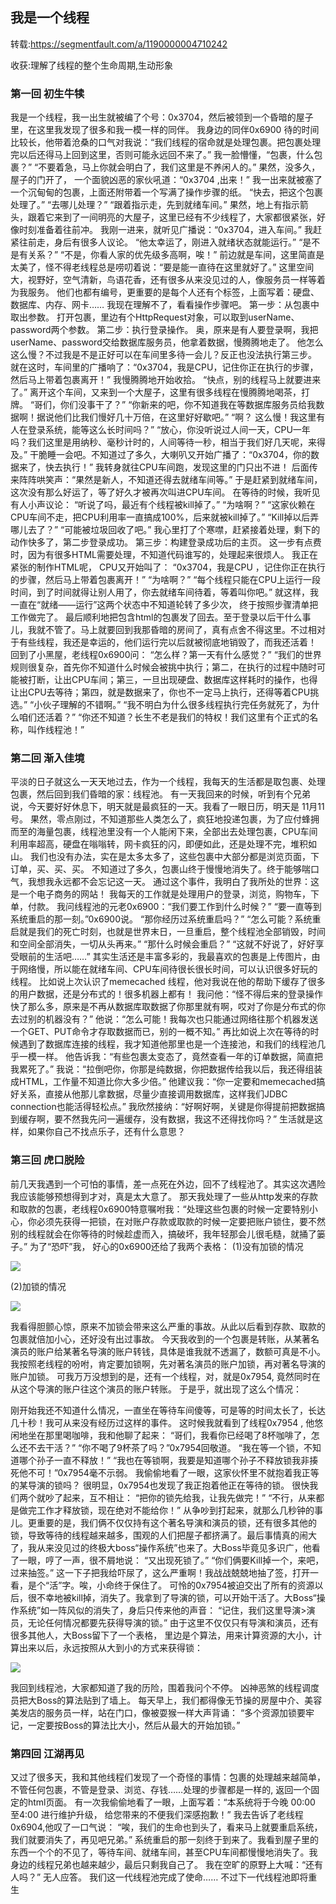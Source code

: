 ## 我是一个线程

转载:https://segmentfault.com/a/1190000004710242

收获:理解了线程的整个生命周期,生动形象

### 第一回 初生牛犊

我是一个线程，我一出生就被编了个号：0x3704，然后被领到一个昏暗的屋子里，在这里我发现了很多和我一模一样的同伴。
我身边的同伴0x6900 待的时间比较长，他带着沧桑的口气对我说：“我们线程的宿命就是处理包裹。把包裹处理完以后还得马上回到这里，否则可能永远回不来了。”
我一脸懵懂，“包裹，什么包裹？”
“不要着急，马上你就会明白了，我们这里是不养闲人的。”
果然，没多久，屋子的门开了， 一个面貌凶恶的家伙吼道：“0x3704 ,出来！”
我一出来就被塞了一个沉甸甸的包裹，上面还附带着一个写满了操作步骤的纸。
“快去，把这个包裹处理了。”
“去哪儿处理？”
“跟着指示走，先到就绪车间。”
果然，地上有指示箭头，跟着它来到了一间明亮的大屋子，这里已经有不少线程了，大家都很紧张，好像时刻准备着往前冲。
我刚一进来，就听见广播说：“0x3704，进入车间。”
我赶紧往前走，身后有很多人议论。
“他太幸运了，刚进入就绪状态就能运行。”
“是不是有关系？”
“不是，你看人家的优先级多高啊，唉！”
前边就是车间，这里简直是太美了，怪不得老线程总是唠叨着说：“要是能一直待在这里就好了。”
这里空间大，视野好，空气清新，鸟语花香，还有很多从来没见过的人，像服务员一样等着为我服务。
他们也都有编号，更重要的是每个人还有个标签，上面写着：硬盘、数据库、内存、网卡……
我现在理解不了，看看操作步骤吧。
第一步：从包裹中取出参数。
打开包裹，里边有个HttpRequest对象，可以取到userName、 password两个参数。
第二步：执行登录操作。
奥，原来是有人要登录啊，我把userName、password交给数据库服务员，他拿着数据，慢腾腾地走了。
他怎么这么慢？不过我是不是正好可以在车间里多待一会儿？反正也没法执行第三步。
就在这时，车间里的广播响了：“0x3704，我是CPU，记住你正在执行的步骤，然后马上带着包裹离开！”
我慢腾腾地开始收拾。
“快点，别的线程马上就要进来了。”
离开这个车间，又来到一个大屋子，这里有很多线程在慢腾腾地喝茶，打牌。
“哥们，你们没事干了？”
“你新来的吧，你不知道我在等数据库服务员给我数据啊！据说他们比我们慢好几十万倍，在这里好好歇吧。”
“啊？ 这么慢！我这里有人在登录系统，能等这么长时间吗？”
“放心，你没听说过人间一天，CPU一年吗？我们这里是用纳秒、毫秒计时的，人间等待一秒，相当于我们好几天呢，来得及。”
干脆睡一会吧。不知道过了多久，大喇叭又开始广播了：“0x3704，你的数据来了，快去执行！”
我转身就往CPU车间跑，发现这里的门只出不进！
后面传来阵阵哄笑声：“果然是新人，不知道还得去就绪车间等。”
于是赶紧到就绪车间，这次没有那么好运了，等了好久才被再次叫进CPU车间。
在等待的时候，我听见有人小声议论：
“听说了吗，最近有个线程被kill掉了。”
“为啥啊？”
“这家伙赖在CPU车间不走，把CPU利用率一直搞成100%，后来就被kill掉了。”
“Kill掉以后弄哪儿去了？”
“可能被垃圾回收了吧。”
我心里打了个寒噤，赶紧接着处理，剩下的动作快多了，第二步登录成功。
第三步：构建登录成功后的主页。
这一步有点费时，因为有很多HTML需要处理，不知道代码谁写的，处理起来很烦人。
我正在紧张的制作HTML呢， CPU又开始叫了：
“0x3704，我是CPU ，记住你正在执行的步骤，然后马上带着包裹离开！”
“为啥啊？”
“每个线程只能在CPU上运行一段时间，到了时间就得让别人用了，你去就绪车间待着，等着叫你吧。”
就这样，我一直在“就绪——运行”这两个状态中不知道轮转了多少次， 终于按照步骤清单把工作做完了。
最后顺利地把包含html的包裹发了回去。至于登录以后干什么事儿，我就不管了。马上就要回到我那昏暗的房间了，真有点舍不得这里。不过相对于有些线程，我还是幸运的，他们运行完以后就被彻底地销毁了，而我还活着！
回到了小黑屋，老线程0x6900问：
“怎么样？第一天有什么感觉？”
“我们的世界规则很复杂，首先你不知道什么时候会被挑中执行；第二，在执行的过程中随时可能被打断，让出CPU车间；第三，一旦出现硬盘、数据库这样耗时的操作，也得让出CPU去等待；第四，就是数据来了，你也不一定马上执行，还得等着CPU挑选。”
“小伙子理解的不错啊。”
“我不明白为什么很多线程执行完任务就死了，为什么咱们还活着？”
“你还不知道？长生不老是我们的特权！我们这里有个正式的名称，叫作线程池！”

### 第二回 渐入佳境

平淡的日子就这么一天天地过去，作为一个线程，我每天的生活都是取包裹、处理包裹，然后回到我们昏暗的家：线程池。
有一天我回来的时候，听到有个兄弟说，今天要好好休息下，明天就是最疯狂的一天。我看了一眼日历，明天是 11月11号。
果然，零点刚过，不知道那些人类怎么了，疯狂地投递包裹，为了应付蜂拥而至的海量包裹，线程池里没有一个人能闲下来，全部出去处理包裹，CPU车间利用率超高，硬盘在嗡嗡转，网卡疯狂的闪，即便如此，还是处理不完，堆积如山。
我们也没有办法，实在是太多太多了，这些包裹中大部分都是浏览页面，下订单，买、买、买。
不知道过了多久，包裹山终于慢慢地消失了。终于能够喘口气，我想我永远都不会忘记这一天。
通过这个事件，我明白了我所处的世界：这是一个电子商务的网站！
我每天的工作就是处理用户的登录，浏览，购物车，下单，付款。
我问线程池的元老0x6900：“我们要工作到什么时候？”
“要一直等到系统重启的那一刻。”0x6900说。
“那你经历过系统重启吗？”
“怎么可能？系统重启就是我们的死亡时刻，也就是世界末日，一旦重启，整个线程池全部销毁，时间和空间全部消失，一切从头再来。”
“那什么时候会重启？”
“这就不好说了，好好享受眼前的生活吧……”
其实生活还是丰富多彩的，我最喜欢的包裹是上传图片，由于网络慢，所以能在就绪车间、CPU车间待很长很长时间，可以认识很多好玩的线程。
比如说上次认识了memecached 线程，他对我说在他的帮助下缓存了很多的用户数据，还是分布式的！很多机器上都有！
我问他：“怪不得后来的登录操作快了那么多，原来是不再从数据库取数据了你那里就有啊，哎对了你是分布式的你去过别的机器没有？”
他说：“怎么可能！我每次也只能通过网络往那个机器发送一个GET、PUT命令才存取数据而已，别的一概不知。”
再比如说上次在等待的时候遇到了数据库连接的线程，我才知道他那里也是一个连接池，和我们的线程池几乎一模一样。
他告诉我：“有些包裹太变态了，竟然查看一年的订单数据，简直把我累死了。”
我说：“拉倒吧你，你那是纯数据，你把数据传给我以后，我还得组装成HTML，工作量不知道比你大多少倍。”
他建议我：“你一定要和memecached搞好关系，直接从他那儿拿数据，尽量少直接调用数据库，这样我们JDBC connection也能活得轻松点。”
我欣然接纳：“好啊好啊，关键是你得提前把数据搞到缓存啊，要不然我先问一遍缓存，没有数据，我这不还得找你吗？”
生活就是这样，如果你自己不找点乐子，还有什么意思？

### 第三回 虎口脱险
前几天我遇到一个可怕的事情，差一点死在外边，回不了线程池了。其实这次遇险我应该能够预想得到才对，真是太大意了。
那天我处理了一些从http发来的存款和取款的包裹，老线程0x6900特意嘱咐我：“处理这些包裹的时候一定要特别小心，你必须先获得一把锁，在对账户存款或取款的时候一定要把账户锁住，要不然别的线程就会在你等待的时候趁虚而入，搞破坏，我年轻那会儿很毛糙，就捅了篓子。”
为了“恐吓”我， 好心的0x6900还给了我两个表格：
(1)没有加锁的情况

![](https://segmentfault.com/img/bVtVvf)

(2)加锁的情况

![](https://segmentfault.com/img/bVtVvl)

我看得胆颤心惊，原来不加锁会带来这么严重的事故。从此以后看到存款、取款的包裹就倍加小心，还好没有出过事故。
今天我收到的一个包裹是转账，从某著名演员的账户给某著名导演的账户转钱，具体是谁我就不透漏了，数额可真是不小。
我按照老线程的吩咐，肯定要加锁啊，先对著名演员的账户加锁，再对著名导演的账户加锁。
可我万万没想到的是，还有一个线程，对，就是0x7954, 竟然同时在从这个导演的账户往这个演员的账户转账。
于是乎，就出现了这么个情况：

刚开始我还不知道什么情况，一直坐在等待车间傻等，可是等的时间太长了，长达几十秒！我可从来没有经历过这样的事件。
这时候我就看到了线程0x7954 , 他悠闲地坐在那里喝咖啡，我和他聊了起来：
“哥们，我看你已经喝了8杯咖啡了，怎么还不去干活？”
“你不喝了9杯茶了吗？”0x7954回敬道。
“我在等一个锁，不知道哪个孙子一直不释放！”
“我也在等锁啊，我要是知道哪个孙子不释放锁我非揍死他不可！”0x7954毫不示弱。
我偷偷地看了一眼，这家伙怀里不就抱着我正等的某导演的锁吗？
很明显，0x7954也发现了我正抱着他正在等待的锁。
很快我们两个就吵了起来，互不相让：
    “把你的锁先给我，让我先做完！”
“不行，从来都是做完工作才释放锁，现在绝对不能给你！”
从争吵到打起来，就那么几秒钟的事儿。更重要的是，我们俩不仅仅持有这个著名导演和演员的锁，还有很多其他的锁，导致等待的线程越来越多，围观的人们把屋子都挤满了。最后事情真的闹大了，我从来没见过的终极大boss“操作系统”也来了。大Boss毕竟见多识广，他看了一眼，哼了一声，很不屑地说：
“又出现死锁了。”
“你们俩要Kill掉一个，来吧，过来抽签。”
这一下子把我给吓尿了，这么严重啊！我战战兢兢地抽了签，打开一看，是个“活”字。唉，小命终于保住了。
可怜的0x7954被迫交出了所有的资源以后，很不幸地被kill掉，消失了。我拿到了导演的锁，可以开始干活了。大Boss“操作系统”如一阵风似的消失了，身后只传来他的声音：
“记住，我们这里导演>演员，无论任何情况都要先获得导演的锁。”
由于这里不仅仅只有导演和演员，还有很多其他人，大Boss留下了一个表格， 里边是个算法，用来计算资源的大小，计算出来以后，永远按照从大到小的方式来获得锁：

![](https://segmentfault.com/img/bVtVvu)

我回到线程池，大家都知道了我的历险，围着我问个不停。
凶神恶煞的线程调度员把大Boss的算法贴到了墙上。
每天早上，我们都得像无节操的房屋中介、美容美发店的服务员一样，站在门口，像被耍猴一样大声背诵：
“多个资源加锁要牢记，一定要按Boss的算法比大小，然后从最大的开始加锁。”

### 第四回 江湖再见

又过了很多天，我和其他线程们发现了一个奇怪的事情：包裹的处理越来越简单，不管任何包裹，不管是登录、浏览、存钱……处理的步骤都是一样的, 返回一个固定的html页面。
有一次我偷偷地看了一眼，上面写着：“本系统将于今晚 00:00 至4:00 进行维护升级， 给您带来的不便我们深感抱歉！”
我去告诉了老线程0x6904,他叹了一口气说：
“唉，我们的生命也到头了，看来马上就要重启系统，我们就要消失了，再见吧兄弟。”
系统重启的那一刻终于到来了。我看到屋子里的东西一个个的不见了，等待车间、就绪车间，甚至CPU车间都慢慢地消失了。我身边的线程兄弟也越来越少，最后只剩我自己了。
我在空旷的原野上大喊：“还有人吗？”
无人应答。
我们这一代线程池完成了使命……
不过下一代线程池即将重生